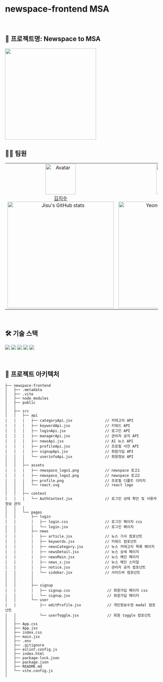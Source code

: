 # newspace-frontend MSA

<br>

## 📍 프로젝트명: Newspace to MSA

<img src="https://github.com/user-attachments/assets/04d415b7-b379-4a0b-9aba-ff1d3609db85" width="300" />
<br>

## 👩‍💻 팀원

<table>
    <tr>
        <!-- 첫 번째 팀원 -->
        <td align="center" width="50%">
            <img src="https://avatars.githubusercontent.com/js4939" alt="Avatar" width="100px"/><br/>
            <a href="https://github.com/js4939">김지수</a>
            <br/>
            <img src="https://github-readme-stats.vercel.app/api?username=js4939&show_icons=true&theme=transparent" alt="Jisu's GitHub stats" width="350px"/>
        </td>
        <!-- 두 번째 팀원 -->
        <td align="center" width="50%">
            <img src="https://avatars.githubusercontent.com/Y0ungse" alt="Avatar" width="100px"/><br/>
            <a href="https://github.com/Y0ungse">유영서</a>
            <br/>
            <img src="https://github-readme-stats.vercel.app/api?username=Y0ungse&show_icons=true&theme=transparent" alt="Yeongseo's GitHub stats" width="350px"/>
        </td>
    </tr>
</table>
<br/>

## 🛠️ 기술 스택

<img src="https://img.shields.io/badge/HTML5-E34F26?style=for-the-badge&logo=HTML5&logoColor=white"> <img src="https://img.shields.io/badge/CSS3-1572B6?style=for-the-badge&logo=CSS3&logoColor=white"> <img src="https://img.shields.io/badge/JavaScript-F7DF1E?style=for-the-badge&logo=JavaScript&logoColor=black"> <img src="https://img.shields.io/badge/React-61DAFB?style=for-the-badge&logo=React&logoColor=black"> <img src="https://img.shields.io/badge/Vite-646CFF?style=for-the-badge&logo=Vite&logoColor=white">

<!-- <img src="https://img.shields.io/badge/Figma-F24E1E?style=for-the-badge&logo=Figma&logoColor=white"> -->

<br/>

## 📂 프로젝트 아키텍처

```
├── newspace-frontend
│   ├── .metadata
│   ├── .vite
│   ├── node_modules
│   ├── public
│   │
│   ├── src
│   │   ├── api
│   │   │   ├── categoryApi.jsx               // 카테고리 API
│   │   │   ├── keywordApi.jsx                // 키워드 API
│   │   │   ├── loginApi.jsx                  // 로그인 API
│   │   │   ├── managerApi.jsx                // 관리자 공지 API
│   │   │   ├── newsApi.jsx                   // AI 뉴스 API
│   │   │   ├── profileApi.jsx                // 프로필 사진 API
│   │   │   ├── signupApi.jsx                 // 회원가입 API
│   │   │   └── userinfoApi.jsx               // 회원정보 API
│   │   │
│   │   ├── assets
│   │   │   ├── newspace_logo1.png            // newspace 로고1
│   │   │   ├── newspace_logo2.png            // newspace 로고2
│   │   │   ├── profile.png                   // 프로필 디폴트 이미지
│   │   │   └── react.svg                     // react logo
│   │   │
│   │   ├── context
│   │   │   └── AuthContext.jsx               // 로그인 상태 확인 및 사용자 정보 관리
│   │   │
│   │   └── pages
│   │       ├── login
│   │       │   ├── login.css                 // 로그인 페이지 css
│   │       │   └── login.jsx                 // 로그인 페이지
│   │       ├── news
│   │       │   ├── article.jsx               // 뉴스 기사 컴포넌트
│   │       │   ├── keywords.jsx              // 키워드 컴포넌트
│   │       │   ├── newsCategory.jsx          // 뉴스 카테고리 목록 페이지
│   │       │   ├── newsDetail.jsx            // 뉴스 상세 페이지
│   │       │   ├── newsMain.jsx              // 뉴스 메인 페이지
│   │       │   ├── news_s.jsx                // 뉴스 메인 스타일
│   │       │   ├── notice.jsx                // 관리자 공지 컴포넌트
│   │       │   └── sidebar.jsx               // 사이드바 컴포넌트
│   │       │
│   │       │
│   │       ├── signup
│   │       │   ├── signup.css                 // 회원가입 페이지 css
│   │       │   └── signup.jsx                 // 회원가입 페이지
│   │       └── user
│   │           ├── editProfile.jsx            // 개인정보수정 modal 컴포넌트
│   │           └── userToggle.jsx             // 회원 toggle 컴포넌트
│   │
│   ├── App.css
│   ├── App.jsx
│   ├── index.css
│   ├── main.jsx
│   ├── .env
│   ├── .gitignore
│   ├── eslint.config.js
│   ├── index.html
│   ├── package-lock.json
│   ├── package.json
│   ├── README.md
│   └── vite.config.js
│
```

<br/>
